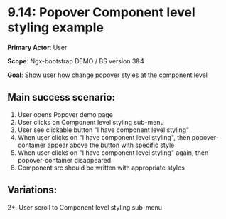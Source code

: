 9.14: Popover Component level styling example
=============================================
**Primary Actor**: User

**Scope**: Ngx-bootstrap DEMO / BS version 3&4

**Goal**: Show user how change popover styles at the component level

Main success scenario:
----------------------
1. User opens Popover demo page
2. User clicks on Component level styling sub-menu
3. User see clickable button "I have component level styling"
4. When user clicks on "I have component level styling", then popover-container appear above the button with specific style
5. When user clicks on "I have component level styling" again, then popover-container disappeared
6. Component src should be written with appropriate styles

Variations:
-----------
2*. User scroll to Component level styling sub-menu
